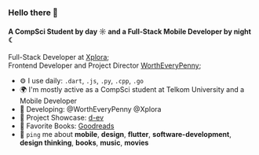### Hello there 👋

#### A CompSci Student by day ☼ and a Full-Stack Mobile Developer by night ☾

Full-Stack Developer at [Xplora](https://github.com/xplora);<br>
Frontend Developer and Project Director [WorthEveryPenny](https://github.com/wortheverypenny);<br>

- ⚙️ I use daily: `.dart`, `.js`, `.py`, `.cpp`, `.go`
- 🌍 I'm mostly active as a CompSci student at Telkom University and a Mobile Developer
- 🔧 Developing: @WorthEveryPenny @Xplora
- 🚀 Project Showcase: [d-ev](https://d-ev.netlify.app/project)
- 📖 Favorite Books: [Goodreads](https://www.goodreads.com/user/show/150964873-abdullah)
- 💬 `ping` me about **mobile**, **design**, **flutter**, **software-development**, **design thinking**, **books**, **music**, **movies**
